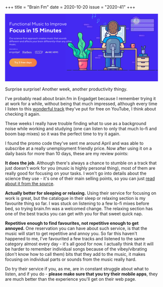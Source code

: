 +++
title       = "Brain Fm"
date        = 2020-10-20
issue       = "2020-41"
+++

[![Brain.fm](/img/brain-fm.png)](https://brain.fm)

Surprise surprise! Another week, another productivity thingy.

I've probably read about brain.fm in Engadget because I remember trying it at work for a while, without being that much impressed, although every time I listen to this [wonderful track](https://www.youtube.com/watch?v=NGNqNHqH9Nw) they've put for free on YouTube, I think about checking it again.

These weeks I really have trouble finding what to use as a background noise while working and studying (one can listen to only that much lo-fi and boom bap mixes) so it was the perfect time to try it again.  

I found the promo code they've sent me around April and was able to subscribe at a really unemployment friendly price. Now after using it on a daily basis for more than 10 days, these are my review points:

**It does the job**. Although there's always a chance to stumble on a track that just doesn't work for you (music is highly personal thing), most of them are really good for focusing on your tasks. I won't go into details about the science they use - it's one of their main selling points, so you can just [read about it from the source](https://www.brain.fm/science).

**Actually better for sleeping or relaxing.** Using their service for focusing on work is great, but the catalogue in their sleep or relaxing section is my favourite thing so far. I was stuck on listening to a few lo-fi mixes before bed, so trying brain.fm was a welcomed change. The relaxing section has one of the best tracks you can get with you for that sweet quick nap.

**Repetitive enough to find favourites, not repetitive enough to get annoyed.** One reservation you can have about such service, is that the music will start to get repetitive and annoy you. So far this haven't happened to me, I've favourited a few tracks and listened to the same category almost every day - it's all good for now. I actually think that it will be harder to remember individual songs because of the vibey/vibrating (don't know how to call them) bits that they add to the music, it makes focusing on individual parts or sounds from the music really hard.

Do try their service if you, as me, are in constant struggle about what to listen, and if you do - **please make sure that you try their mobile apps**, they are much better than the experience you'll get on their web page.